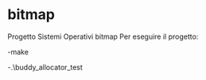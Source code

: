 # bitmap
Progetto Sistemi Operativi bitmap
Per eseguire il progetto:

-make 

-.\buddy_allocator_test
